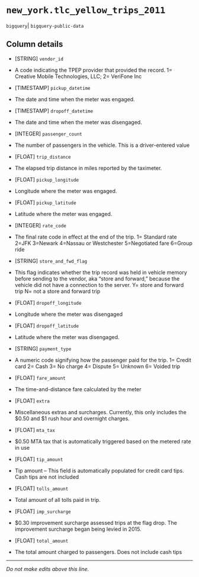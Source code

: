 # `new_york.tlc_yellow_trips_2011`
`bigquery`| `bigquery-public-data`

## Column details
* [STRING]    `vendor_id`
 - A code indicating the TPEP provider that provided the record. 1= Creative Mobile Technologies, LLC; 2= VeriFone Inc
* [TIMESTAMP] `pickup_datetime`
 - The date and time when the meter was engaged.
* [TIMESTAMP] `dropoff_datetime`
 - The date and time when the meter was disengaged.
* [INTEGER]   `passenger_count`
 - The number of passengers in the vehicle. This is a driver-entered value
* [FLOAT]     `trip_distance`
 - The elapsed trip distance in miles reported by the taximeter.
* [FLOAT]     `pickup_longitude`
 - Longitude where the meter was engaged.
* [FLOAT]     `pickup_latitude`
 - Latitude where the meter was engaged.
* [INTEGER]   `rate_code`
 - The final rate code in effect at the end of the trip. 1= Standard rate 2=JFK 3=Newark 4=Nassau or Westchester 5=Negotiated fare 6=Group ride
* [STRING]    `store_and_fwd_flag`
 - This flag indicates whether the trip record was held in vehicle memory before sending to the vendor, aka “store and forward,” because the vehicle did not have a connection to the server. Y= store and forward trip N= not a store and forward trip
* [FLOAT]     `dropoff_longitude`
 - Longitude where the meter was disengaged
* [FLOAT]     `dropoff_latitude`
 - Latitude where the meter was disengaged.
* [STRING]    `payment_type`
 - A numeric code signifying how the passenger paid for the trip. 1= Credit card 2= Cash 3= No charge 4= Dispute 5= Unknown 6= Voided trip
* [FLOAT]     `fare_amount`
 - The time-and-distance fare calculated by the meter
* [FLOAT]     `extra`
 - Miscellaneous extras and surcharges. Currently, this only includes the $0.50 and $1 rush hour and overnight charges.
* [FLOAT]     `mta_tax`
 - $0.50 MTA tax that is automatically triggered based on the metered rate in use
* [FLOAT]     `tip_amount`
 - Tip amount – This field is automatically populated for credit card tips. Cash tips are not included
* [FLOAT]     `tolls_amount`
 - Total amount of all tolls paid in trip.
* [FLOAT]     `imp_surcharge`
 - $0.30 improvement surcharge assessed trips at the flag drop. The improvement surcharge began being levied in 2015.
* [FLOAT]     `total_amount`
 - The total amount charged to passengers. Does not include cash tips

-------------------------------------------------------------------------------
*Do not make edits above this line.*

